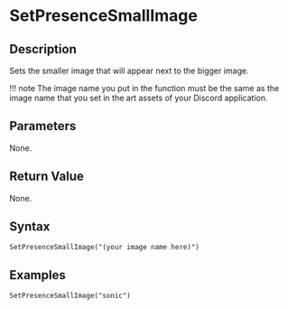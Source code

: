 # SetPresenceSmallImage

## Description
Sets the smaller image that will appear next to the bigger image.

!!! note
    The image name you put in the function must be the same as the image name that you set in the art assets of your Discord application.

## Parameters
None.

## Return Value
None.

## Syntax
```
SetPresenceSmallImage("(your image name here)")
```

## Examples
```
SetPresenceSmallImage("sonic")
```